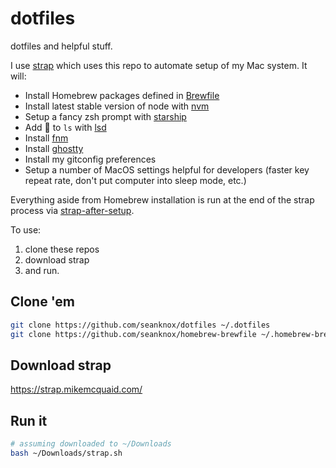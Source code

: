 # dotfiles

dotfiles and helpful stuff.

I use [strap](https://github.com/MikeMcQuaid/strap) which uses this repo to automate setup of my Mac system. It will:

- Install Homebrew packages defined in [Brewfile](https://github.com/seanknox/homebrew-brewfile/blob/master/Brewfile)
- Install latest stable version of node with [nvm](https://github.com/nvm-sh/nvm)
- Setup a fancy zsh prompt with [starship](https://starship.rs/)
- Add :rainbow: to `ls` with [lsd](https://github.com/lsd-rs/lsd)
- Install [fnm](https://github.com/Schniz/fnm)
- Install [ghostty](https://ghostty.org/)
- Install my gitconfig preferences
- Setup a number of MacOS settings helpful for developers (faster key repeat rate, don't put computer into sleep mode, etc.)

Everything aside from Homebrew installation is run at the end of the strap process via [strap-after-setup](./script/strap-after-setup).

To use:

1. clone these repos
2. download strap
3. and run.

## Clone 'em

```sh
git clone https://github.com/seanknox/dotfiles ~/.dotfiles
git clone https://github.com/seanknox/homebrew-brewfile ~/.homebrew-brewfile
```

## Download strap

<https://strap.mikemcquaid.com/>

## Run it

```sh
# assuming downloaded to ~/Downloads
bash ~/Downloads/strap.sh
```
